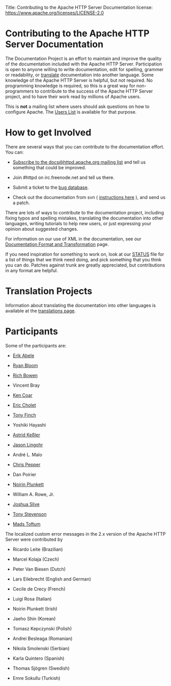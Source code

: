Title: Contributing to the Apache HTTP Server Documentation
license: https://www.apache.org/licenses/LICENSE-2.0

# Contributing to the Apache HTTP Server Documentation #

The Documentation Project is an effort to maintain and improve the quality
of the documentation included with the Apache HTTP Server. Participation is
open to anyone willing to write documentation, edit for spelling, grammer
or readability, or [translate](translations.html) documentation into
another language. Some knowledge of the Apache HTTP Server is helpful, but
not required. No programming knowledge is required, so this is a great way
for non-programmers to contribute to the success of the Apache HTTP Server
project, and to have their work read by millions of Apache users.

This is **not** a mailing list where users should ask questions on how to
configure Apache. The [Users List](../userslist.html) is available for that
purpose.

# How to get Involved #

There are several ways that you can contribute to the documentation effort.
You can:

-  [Subscribe to the docs@httpd.apache.org mailing
list](mailto:docs-subscribe@httpd.apache.org) and tell us something that
could be improved.

- Join #httpd on irc.freenode.net and tell us there.

- Submit a ticket to the [bug database](../bug_report.html).

- Check out the documentation from svn ( [instructions here](svn.html) ),
and send us a patch.

There are lots of ways to contribute to the documentation project,
including fixing typos and spelling mistakes, translating the documentation
into other languages, writing tutorials to help new users, or just
expressing your opinion about suggested changes.

For information on our use of XML in the documentation, see our
[Documentation Format and Transformation](docsformat.html) page.

If you need inspiration for something to work on, look at our
[STATUS](https://svn.apache.org/repos/asf/httpd/httpd/trunk/docs/STATUS)
file for a list of things that we think need doing, and pick something that
you think you can do. Patches against trunk are greatly appreciated, but
contributions in any format are helpful.

# Translation Projects #

Information about translating the documentation into other languages is
available at the [translations page](translations.html).

# Participants #

Some of the participants are:

-  [Erik Abele](http://www.codefaktor.de/) 

-  [Ryan Bloom](http://rkbloom.net/rbb/) 

-  [Rich Bowen](http://www.rcbowen.com/) 

- Vincent Bray

-  [Ken Coar](http://Golux.Com/coar/) 

-  [Eric Cholet](http://www.logilune.com/eric/) 

-  [Tony Finch](http://dotat.at/) 

- Yoshiki Hayashi

-  [Astrid Ke&#223;ler](http://www.kess-net.de/) 

-  [Jason Lingohr](http://geeklog.lucid.net.au/) 

- Andr&#233; L. Malo

-  [Chris Pepper](http://www.reppep.com/~pepper/) 

- Dan Poirier

-  [Noirin Plunkett](http://www.nerdchic.net/) 

- William A. Rowe, Jr.

-  [Joshua Slive](http://slive.ca/) 

-  [Tony Stevenson](http://blog.pc-tony.com/) 

-  [Mads Toftum](http://www.toftum.org/) 

The localized custom error messages in the 2.x version of the Apache HTTP
Server were contributed by

- Ricardo Leite (Brazilian)

- Marcel Kolaja (Czech)

- Peter Van Biesen (Dutch)

- Lars Eilebrecht (English and German)

- Cecile de Crecy (French)

- Luigi Rosa (Italian)

- Noirin Plunkett (Irish)

- Jaeho Shin (Korean)

- Tomasz Kepczynski (Polish)

- Andrei Besleaga (Romanian)

- Nikola Smolenski (Serbian)

- Karla Quintero (Spanish)

- Thomas Sj&#246;gren (Swedish)

- Emre Sokullu (Turkish)

